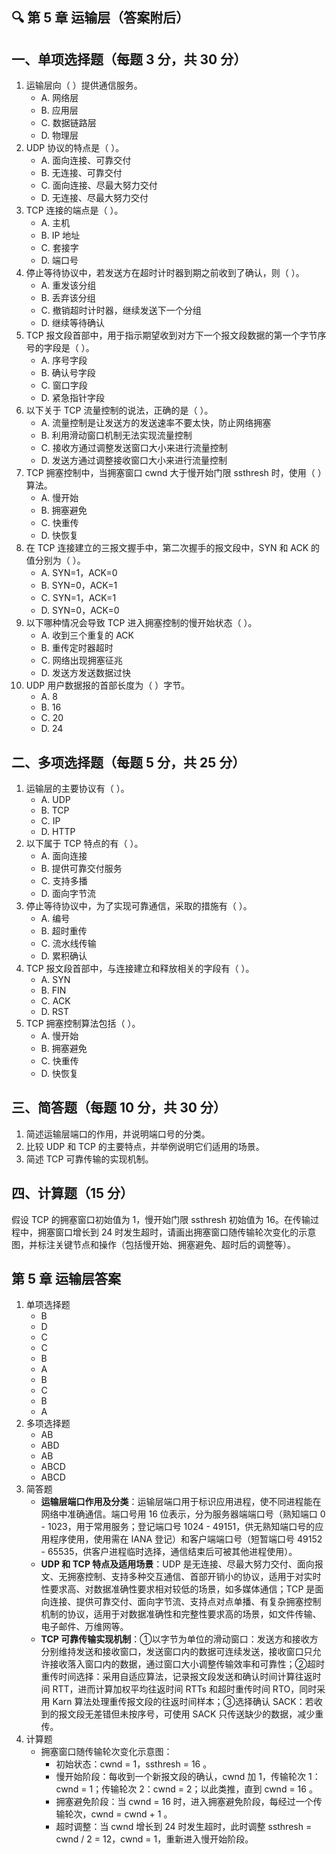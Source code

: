 ## 🔍 第 5 章 运输层（答案附后）

## 一、单项选择题（每题 3 分，共 30 分）

1. 运输层向（ ）提供通信服务。
   - A. 网络层
   - B. 应用层
   - C. 数据链路层
   - D. 物理层
2. UDP 协议的特点是（ ）。
   - A. 面向连接、可靠交付
   - B. 无连接、可靠交付
   - C. 面向连接、尽最大努力交付
   - D. 无连接、尽最大努力交付
3. TCP 连接的端点是（ ）。
   - A. 主机
   - B. IP 地址
   - C. 套接字
   - D. 端口号
4. 停止等待协议中，若发送方在超时计时器到期之前收到了确认，则（ ）。
   - A. 重发该分组
   - B. 丢弃该分组
   - C. 撤销超时计时器，继续发送下一个分组
   - D. 继续等待确认
5. TCP 报文段首部中，用于指示期望收到对方下一个报文段数据的第一个字节序号的字段是（ ）。
   - A. 序号字段
   - B. 确认号字段
   - C. 窗口字段
   - D. 紧急指针字段
6. 以下关于 TCP 流量控制的说法，正确的是（ ）。
   - A. 流量控制是让发送方的发送速率不要太快，防止网络拥塞
   - B. 利用滑动窗口机制无法实现流量控制
   - C. 接收方通过调整发送窗口大小来进行流量控制
   - D. 发送方通过调整接收窗口大小来进行流量控制
7. TCP 拥塞控制中，当拥塞窗口 cwnd 大于慢开始门限 ssthresh 时，使用（ ）算法。
   - A. 慢开始
   - B. 拥塞避免
   - C. 快重传
   - D. 快恢复
8. 在 TCP 连接建立的三报文握手中，第二次握手的报文段中，SYN 和 ACK 的值分别为（ ）。
   - A. SYN=1，ACK=0
   - B. SYN=0，ACK=1
   - C. SYN=1，ACK=1
   - D. SYN=0，ACK=0
9. 以下哪种情况会导致 TCP 进入拥塞控制的慢开始状态（ ）。
   - A. 收到三个重复的 ACK
   - B. 重传定时器超时
   - C. 网络出现拥塞征兆
   - D. 发送方发送数据过快
10. UDP 用户数据报的首部长度为（ ）字节。
    - A. 8
    - B. 16
    - C. 20
    - D. 24

## 二、多项选择题（每题 5 分，共 25 分）

1. 运输层的主要协议有（ ）。
   - A. UDP
   - B. TCP
   - C. IP
   - D. HTTP
2. 以下属于 TCP 特点的有（ ）。
   - A. 面向连接
   - B. 提供可靠交付服务
   - C. 支持多播
   - D. 面向字节流
3. 停止等待协议中，为了实现可靠通信，采取的措施有（ ）。
   - A. 编号
   - B. 超时重传
   - C. 流水线传输
   - D. 累积确认
4. TCP 报文段首部中，与连接建立和释放相关的字段有（ ）。
   - A. SYN
   - B. FIN
   - C. ACK
   - D. RST
5. TCP 拥塞控制算法包括（ ）。
   - A. 慢开始
   - B. 拥塞避免
   - C. 快重传
   - D. 快恢复

## 三、简答题（每题 10 分，共 30 分）

1. 简述运输层端口的作用，并说明端口号的分类。
2. 比较 UDP 和 TCP 的主要特点，并举例说明它们适用的场景。
3. 简述 TCP 可靠传输的实现机制。

## 四、计算题（15 分）

假设 TCP 的拥塞窗口初始值为 1，慢开始门限 ssthresh 初始值为 16。在传输过程中，拥塞窗口增长到 24 时发生超时，请画出拥塞窗口随传输轮次变化的示意图，并标注关键节点和操作（包括慢开始、拥塞避免、超时后的调整等）。











## 第 5 章 运输层答案

1. 单项选择题
   - B
   - D
   - C
   - C
   - B
   - A
   - B
   - C
   - B
   - A
2. 多项选择题
   - AB
   - ABD
   - AB
   - ABCD
   - ABCD
3. 简答题
   - **运输层端口作用及分类**：运输层端口用于标识应用进程，使不同进程能在网络中准确通信。端口号用 16 位表示，分为服务器端端口号（熟知端口 0 - 1023，用于常用服务；登记端口号 1024 - 49151，供无熟知端口号的应用程序使用，使用需在 IANA 登记）和客户端端口号（短暂端口号 49152 - 65535，供客户进程临时选择，通信结束后可被其他进程使用）。
   - **UDP 和 TCP 特点及适用场景**：UDP 是无连接、尽最大努力交付、面向报文、无拥塞控制、支持多种交互通信、首部开销小的协议，适用于对实时性要求高、对数据准确性要求相对较低的场景，如多媒体通信；TCP 是面向连接、提供可靠交付、面向字节流、支持点对点单播、有复杂拥塞控制机制的协议，适用于对数据准确性和完整性要求高的场景，如文件传输、电子邮件、万维网等。
   - **TCP 可靠传输实现机制**：①以字节为单位的滑动窗口：发送方和接收方分别维持发送和接收窗口，发送窗口内的数据可连续发送，接收窗口只允许接收落入窗口内的数据，通过窗口大小调整传输效率和可靠性；②超时重传时间选择：采用自适应算法，记录报文段发送和确认时间计算往返时间 RTT，进而计算加权平均往返时间 RTTs 和超时重传时间 RTO，同时采用 Karn 算法处理重传报文段的往返时间样本；③选择确认 SACK：若收到的报文段无差错但未按序号，可使用 SACK 只传送缺少的数据，减少重传。
4. 计算题
   - 拥塞窗口随传输轮次变化示意图：
     - 初始状态：cwnd = 1，ssthresh = 16 。
     - 慢开始阶段：每收到一个新报文段的确认，cwnd 加 1，传输轮次 1：cwnd = 1；传输轮次 2：cwnd = 2；以此类推，直到 cwnd = 16 。
     - 拥塞避免阶段：当 cwnd = 16 时，进入拥塞避免阶段，每经过一个传输轮次，cwnd = cwnd + 1 。
     - 超时调整：当 cwnd 增长到 24 时发生超时，此时调整 ssthresh = cwnd / 2 = 12，cwnd = 1，重新进入慢开始阶段。